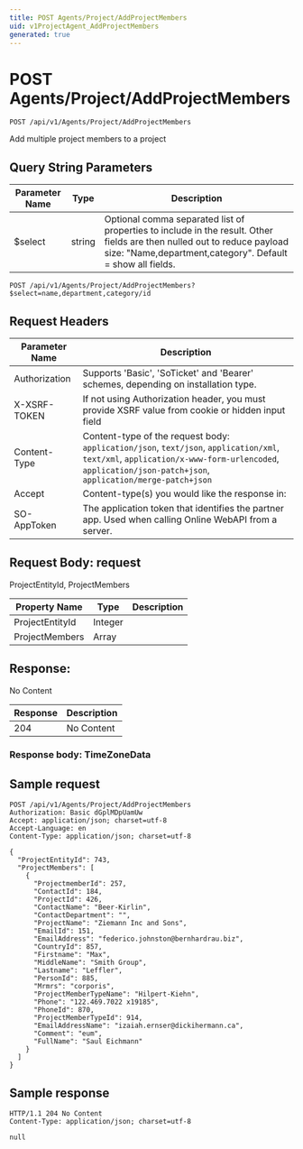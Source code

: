 ```yaml
---
title: POST Agents/Project/AddProjectMembers
uid: v1ProjectAgent_AddProjectMembers
generated: true
---
```


# POST Agents/Project/AddProjectMembers

```http
POST /api/v1/Agents/Project/AddProjectMembers
```

Add multiple project members to a project







## Query String Parameters

| Parameter Name | Type |  Description |
|----------------|------|--------------|
| $select | string |  Optional comma separated list of properties to include in the result. Other fields are then nulled out to reduce payload size: "Name,department,category". Default = show all fields. |

```http
POST /api/v1/Agents/Project/AddProjectMembers?$select=name,department,category/id
```


## Request Headers

| Parameter Name | Description |
|----------------|-------------|
| Authorization  | Supports 'Basic', 'SoTicket' and 'Bearer' schemes, depending on installation type. |
| X-XSRF-TOKEN   | If not using Authorization header, you must provide XSRF value from cookie or hidden input field |
| Content-Type | Content-type of the request body: `application/json`, `text/json`, `application/xml`, `text/xml`, `application/x-www-form-urlencoded`, `application/json-patch+json`, `application/merge-patch+json` |
| Accept         | Content-type(s) you would like the response in:  |
| SO-AppToken | The application token that identifies the partner app. Used when calling Online WebAPI from a server. |

## Request Body: request 

ProjectEntityId, ProjectMembers 

| Property Name | Type |  Description |
|----------------|------|--------------|
| ProjectEntityId | Integer |  |
| ProjectMembers | Array |  |

## Response:

No Content

| Response | Description |
|----------------|-------------|
| 204 | No Content |

### Response body: TimeZoneData


## Sample request

```http!
POST /api/v1/Agents/Project/AddProjectMembers
Authorization: Basic dGplMDpUamUw
Accept: application/json; charset=utf-8
Accept-Language: en
Content-Type: application/json; charset=utf-8

{
  "ProjectEntityId": 743,
  "ProjectMembers": [
    {
      "ProjectmemberId": 257,
      "ContactId": 184,
      "ProjectId": 426,
      "ContactName": "Beer-Kirlin",
      "ContactDepartment": "",
      "ProjectName": "Ziemann Inc and Sons",
      "EmailId": 151,
      "EmailAddress": "federico.johnston@bernhardrau.biz",
      "CountryId": 857,
      "Firstname": "Max",
      "MiddleName": "Smith Group",
      "Lastname": "Leffler",
      "PersonId": 885,
      "Mrmrs": "corporis",
      "ProjectMemberTypeName": "Hilpert-Kiehn",
      "Phone": "122.469.7022 x19185",
      "PhoneId": 870,
      "ProjectMemberTypeId": 914,
      "EmailAddressName": "izaiah.ernser@dickihermann.ca",
      "Comment": "eum",
      "FullName": "Saul Eichmann"
    }
  ]
}
```

## Sample response

```http_
HTTP/1.1 204 No Content
Content-Type: application/json; charset=utf-8

null
```